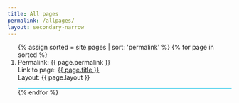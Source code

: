 ```yaml
---
title: All pages
permalink: /allpages/
layout: secondary-narrow
---
```

<ol>
{% assign sorted = site.pages | sort: 'permalink' %}
{% for page in sorted %}
<li style="border-bottom:1px solid #02BFE7;Padding-bottom: 1rem;">
Permalink: {{ page.permalink }}<br>
Link to page: <a href="{{ page.url }}">{{ page.title }}</a><br>
Layout: {{ page.layout }}
</li>
{% endfor %}
</ol>
